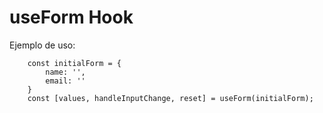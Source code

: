 # useForm Hook

Ejemplo de uso:
```
    const initialForm = {
        name: '',
        email: ''
    }
    const [values, handleInputChange, reset] = useForm(initialForm);
```